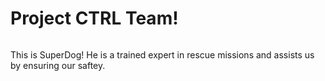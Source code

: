 <html>
  <head>
  <h1>Project CTRL Team!</h1>
  </head>
  <body>
<img href="https:\/\/images.dog.ceo\/breeds\/elkhound-norwegian\/n02091467_2936.jpg status"success" style=float:left">
    <p style="float:right">This is SuperDog! He is a trained expert in rescue missions and assists us by ensuring our saftey.</p>
  </body>
</html>
